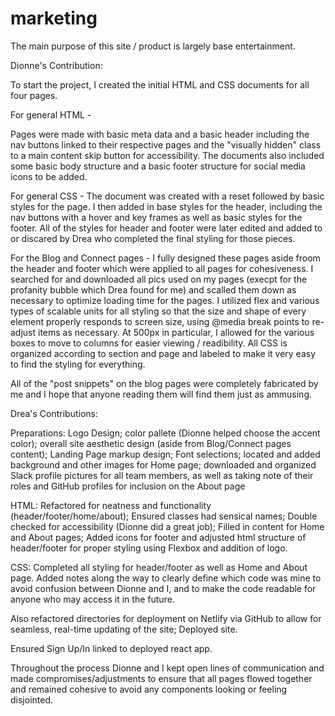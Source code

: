 # marketing

The main purpose of this site / product is largely base entertainment.

Dionne's Contribution:

To start the project, I created the initial HTML and CSS documents for all four pages.

For general HTML -

 Pages were made with basic meta data and a basic header including the nav buttons linked to their respective pages and the "visually hidden" class to a main content skip button for accessibility. The documents also included some basic body structure and a basic footer structure for social media icons to be added.

For general CSS -
 The document was created with a reset followed by basic styles for the page. I then added in base styles for the header, including the nav buttons with a hover and key frames as well as basic styles for the footer. All of the styles for header and footer were later edited and added to or discared by Drea who completed the final styling for those pieces.

For the Blog and Connect pages -
 I fully designed these pages aside froom the header and footer which were applied to all pages for cohesiveness. I searched for and downloaded all pics used on my pages (execpt for the profanity bubble which Drea found for me) and scalled them down as necessary to optimize loading time for the pages. I utilized flex and various types of scalable units for all styling so that the size and shape of every element properly responds to screen size, using @media break points to re-adjust items as necessary. At 500px in particular, I allowed for the various boxes to move to columns for easier viewing / readibility. All CSS is organized according to section and page and labeled to make it very easy to find the styling for everything.

 All of the "post snippets" on the blog pages were completely fabricated by me and I hope that anyone reading them will find them just as ammusing.

Drea's Contributions:

  Preparations: Logo Design; color pallete (Dionne helped choose the accent color); overall site aesthetic design (aside from Blog/Connect pages content); Landing Page markup design; Font selections; located and added background and other images for Home page; downloaded and organized Slack profile pictures for all team members, as well as taking note of their roles and GitHub profiles for inclusion on the About page

  HTML: Refactored for neatness and functionality (header/footer/home/about); Ensured classes had sensical names; Double checked for accessibility (Dionne did a great job); Filled in content for Home and About pages; Added icons for footer and adjusted html structure of header/footer for proper styling using Flexbox and addition of logo.

  CSS: Completed all styling for header/footer as well as Home and About page. Added notes along the way to clearly define which code was mine to avoid confusion between Dionne and I, and to make the code readable for anyone who may access it in the future. 

  Also refactored directories for deployment on Netlify via GitHub to allow for seamless, real-time updating of the site; Deployed site.

  Ensured Sign Up/In linked to deployed react app.

  Throughout the process Dionne and I kept open lines of communication and made compromises/adjustments to ensure that all pages flowed together and remained cohesive to avoid any components looking or feeling disjointed. 
